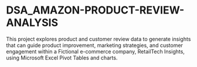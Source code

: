 # DSA_AMAZON-PRODUCT-REVIEW-ANALYSIS
This project explores product and customer review data to generate insights that can guide product improvement, marketing strategies, and customer engagement within a Fictional e-commerce company, RetailTech Insights, using Microsoft Excel Pivot Tables and charts.  
